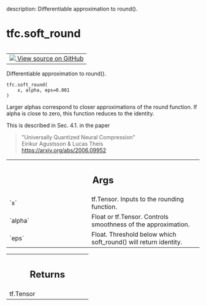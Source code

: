 description: Differentiable approximation to round().

<div itemscope itemtype="http://developers.google.com/ReferenceObject">
<meta itemprop="name" content="tfc.soft_round" />
<meta itemprop="path" content="Stable" />
</div>

# tfc.soft_round

<!-- Insert buttons and diff -->

<table class="tfo-notebook-buttons tfo-api nocontent" align="left">
<td>
  <a target="_blank" href="https://github.com/tensorflow/compression/tree/master/tensorflow_compression/python/ops/round_ops.py#L46-L75">
    <img src="https://www.tensorflow.org/images/GitHub-Mark-32px.png" />
    View source on GitHub
  </a>
</td>
</table>



Differentiable approximation to round().

<pre class="devsite-click-to-copy prettyprint lang-py tfo-signature-link">
<code>tfc.soft_round(
    x, alpha, eps=0.001
)
</code></pre>



<!-- Placeholder for "Used in" -->

Larger alphas correspond to closer approximations of the round function.
If alpha is close to zero, this function reduces to the identity.

This is described in Sec. 4.1. in the paper
> "Universally Quantized Neural Compression"<br />
> Eirikur Agustsson & Lucas Theis<br />
> https://arxiv.org/abs/2006.09952

<!-- Tabular view -->
 <table class="responsive fixed orange">
<colgroup><col width="214px"><col></colgroup>
<tr><th colspan="2"><h2 class="add-link">Args</h2></th></tr>

<tr>
<td>
`x`
</td>
<td>
tf.Tensor. Inputs to the rounding function.
</td>
</tr><tr>
<td>
`alpha`
</td>
<td>
Float or tf.Tensor. Controls smoothness of the approximation.
</td>
</tr><tr>
<td>
`eps`
</td>
<td>
Float. Threshold below which soft_round() will return identity.
</td>
</tr>
</table>



<!-- Tabular view -->
 <table class="responsive fixed orange">
<colgroup><col width="214px"><col></colgroup>
<tr><th colspan="2"><h2 class="add-link">Returns</h2></th></tr>
<tr class="alt">
<td colspan="2">
tf.Tensor
</td>
</tr>

</table>

